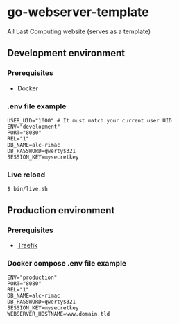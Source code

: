 # go-webserver-template

All Last Computing website (serves as a template)

## Development environment

### Prerequisites

* Docker

### .env file example

```shell
USER_UID="1000" # It must match your current user UID
ENV="development"
PORT="8080"
REL="1"
DB_NAME=alc-rimac
DB_PASSWORD=qwerty$321
SESSION_KEY=mysecretkey
```

### Live reload

```shell
$ bin/live.sh
```

## Production environment

### Prerequisites

* [Traefik](https://doc.traefik.io/traefik/getting-started/quick-start/)

### Docker compose .env file example

```shell
ENV="production"
PORT="8080"
REL="1"
DB_NAME=alc-rimac
DB_PASSWORD=qwerty$321
SESSION_KEY=mysecretkey
WEBSERVER_HOSTNAME=www.domain.tld
```

